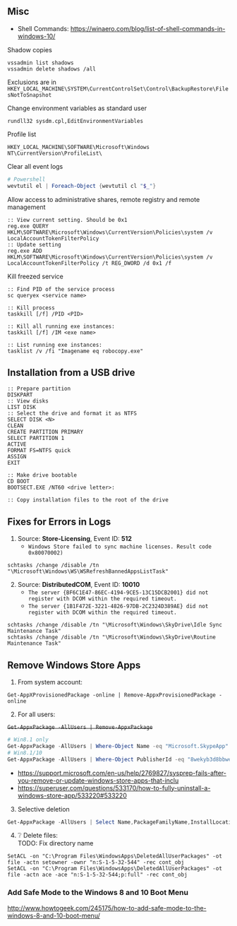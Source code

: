 ## Misc

* Shell Commands: https://winaero.com/blog/list-of-shell-commands-in-windows-10/

Shadow copies
```
vssadmin list shadows
vssadmin delete shadows /all
```
Exclusions are in `HKEY_LOCAL_MACHINE\SYSTEM\CurrentControlSet\Control\BackupRestore\FilesNotToSnapshot`

Change environment variables as standard user
```
rundll32 sysdm.cpl,EditEnvironmentVariables
```

Profile list
```
HKEY_LOCAL_MACHINE\SOFTWARE\Microsoft\Windows NT\CurrentVersion\ProfileList\
```

Clear all event logs
```powershell
# Powershell
wevtutil el | Foreach-Object {wevtutil cl "$_"}
```

Allow access to administrative shares, remote registry and remote management
```batch
:: View current setting. Should be 0x1
reg.exe QUERY HKLM\SOFTWARE\Microsoft\Windows\CurrentVersion\Policies\system /v LocalAccountTokenFilterPolicy
:: Update setting
reg.exe ADD HKLM\SOFTWARE\Microsoft\Windows\CurrentVersion\Policies\system /v LocalAccountTokenFilterPolicy /t REG_DWORD /d 0x1 /f
```

Kill freezed service
```batch
:: Find PID of the service process
sc queryex <service name>

:: Kill process
taskkill [/f] /PID <PID>

:: Kill all running exe instances:
taskkill [/f] /IM <exe name>

:: List running exe instances:
tasklist /v /fi "Imagename eq robocopy.exe"
```

## Installation from a USB drive

```batch
:: Prepare partition
DISKPART
:: View disks
LIST DISK
:: Select the drive and format it as NTFS
SELECT DISK <N>
CLEAN
CREATE PARTITION PRIMARY
SELECT PARTITION 1
ACTIVE
FORMAT FS=NTFS quick
ASSIGN
EXIT

:: Make drive bootable
CD BOOT
BOOTSECT.EXE /NT60 <drive letter>:

:: Copy installation files to the root of the drive
```

## Fixes for Errors in Logs

1. Source: **Store-Licensing**, Event ID: **512**
    - `Windows Store failed to sync machine licenses. Result code 0x80070002)`
```
schtasks /change /disable /tn "\Microsoft\Windows\WS\WSRefreshBannedAppsListTask"
```
2. Source: **DistributedCOM**, Event ID: **10010**
    - `The server {BF6C1E47-86EC-4194-9CE5-13C15DCB2001} did not register with DCOM within the required timeout.`
    - `The server {1B1F472E-3221-4826-97DB-2C2324D389AE} did not register with DCOM within the required timeout.`
```
schtasks /change /disable /tn "\Microsoft\Windows\SkyDrive\Idle Sync Maintenance Task"
schtasks /change /disable /tn "\Microsoft\Windows\SkyDrive\Routine Maintenance Task"
```



## Remove Windows Store Apps
1) From system account:
```
Get-AppXProvisionedPackage -online | Remove-AppxProvisionedPackage -online
```
2) For all users:

~~`Get-AppxPackage -AllUsers | Remove-AppxPackage`~~
```powershell
# Win8.1 only
Get-AppxPackage -AllUsers | Where-Object Name -eq "Microsoft.SkypeApp" | Remove-AppxPackage
# Win8.1/10
Get-AppxPackage -AllUsers | Where-Object PublisherId -eq "8wekyb3d8bbwe" | Remove-AppxPackage
```
* https://support.microsoft.com/en-us/help/2769827/sysprep-fails-after-you-remove-or-update-windows-store-apps-that-inclu
* https://superuser.com/questions/533170/how-to-fully-uninstall-a-windows-store-app/533220#533220
3) Selective deletion
```powershell
Get-AppxPackage -AllUsers | Select Name,PackageFamilyName,InstallLocation
```
4) :grey_question: Delete files:  
TODO: Fix directory name
```
SetACL -on "C:\Program Files\WindowsApps\DeletedAllUserPackages" -ot file -actn setowner -ownr "n:S-1-5-32-544" -rec cont_obj
SetACL -on "C:\Program Files\WindowsApps\DeletedAllUserPackages" -ot file -actn ace -ace "n:S-1-5-32-544;p:full" -rec cont_obj
```
### Add Safe Mode to the Windows 8 and 10 Boot Menu
http://www.howtogeek.com/245175/how-to-add-safe-mode-to-the-windows-8-and-10-boot-menu/
